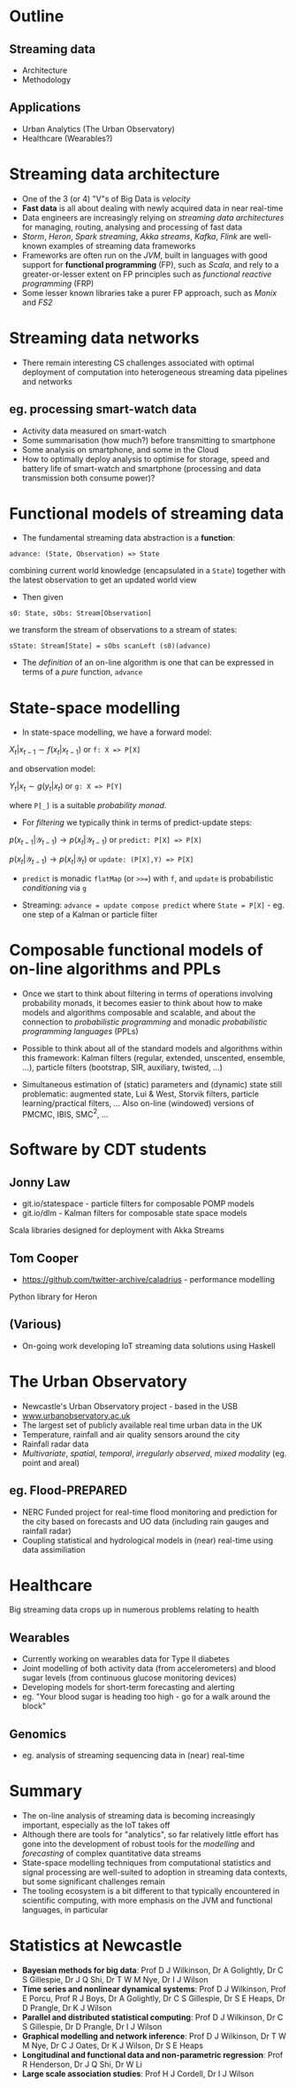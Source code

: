 # Outline

## Streaming data
* Architecture
* Methodology

## Applications
* Urban Analytics (The Urban Observatory)
* Healthcare (Wearables?)

# Streaming data architecture

* One of the 3 (or 4) "V"s of Big Data is *velocity*
* **Fast data** is all about dealing with newly acquired data in near real-time
* Data engineers are increasingly relying on *streaming data architectures* for managing, routing, analysing and processing of fast data
* *Storm*, *Heron*, *Spark streaming*, *Akka streams*, *Kafka*, *Flink* are well-known examples of streaming data frameworks
* Frameworks are often run on the *JVM*, built in languages with good support for **functional programming** (FP), such as *Scala*, and rely to a greater-or-lesser extent on FP principles such as *functional reactive programming* (FRP)
* Some lesser known libraries take a purer FP approach, such as *Monix* and *FS2*

# Streaming data networks

* There remain interesting CS challenges associated with optimal deployment of computation into heterogeneous streaming data pipelines and networks

## eg. processing smart-watch data
* Activity data measured on smart-watch
* Some summarisation (how much?) before transmitting to smartphone
* Some analysis on smartphone, and some in the Cloud
* How to optimally deploy analysis to optimise for storage, speed and battery life of smart-watch and smartphone (processing and data transmission both consume power)?

# Functional models of streaming data

* The fundamental streaming data abstraction is a **function**:
```
advance: (State, Observation) => State
```
combining current world knowledge (encapsulated in a `State`) together with the latest observation to get an updated world view
* Then given
```
s0: State, sObs: Stream[Observation]
```
we transform the stream of observations to a stream of states:
```
sState: Stream[State] = sObs scanLeft (s0)(advance)
```
* The *definition* of an on-line algorithm is one that can be expressed in terms of a *pure* function, `advance`


# State-space modelling

* In state-space modelling, we have a forward model:

$X_t | x_{t-1} \sim f(x_t|x_{t-1})$ or `f: X => P[X]`

and observation model:

$Y_t|x_t \sim g(y_t|x_t)$ or `g: X => P[Y]`

where `P[_]` is a suitable *probability monad*.

* For *filtering* we typically think in terms of predict-update steps:

$p(x_{t-1}|\mathcal{Y}_{t-1}) \rightarrow p(x_t|\mathcal{Y}_{t-1})$ or `predict: P[X] => P[X]`

$p(x_t|\mathcal{Y}_{t-1}) \rightarrow p(x_t|\mathcal{Y}_t)$ or `update: (P[X],Y) => P[X]`

* `predict` is monadic `flatMap` (or `>>=`) with `f`, and `update` is probabilistic *conditioning* via `g`

* Streaming: `advance = update compose predict` where `State = P[X]` - eg. one step of a Kalman or particle filter

# Composable functional models of on-line algorithms and PPLs

* Once we start to think about filtering in terms of operations involving probability monads, it becomes easier to think about how to make models and algorithms composable and scalable, and about the connection to *probabilistic programming* and monadic *probabilistic programming languages* (PPLs)

* Possible to think about all of the standard models and algorithms within this framework: Kalman filters (regular, extended, unscented, ensemble, ...), particle filters (bootstrap, SIR, auxiliary, twisted, ...)

* Simultaneous estimation of (static) parameters and (dynamic) state still problematic: augmented state, Lui & West, Storvik filters, particle learning/practical filters, ... Also on-line (windowed) versions of PMCMC, IBIS, SMC${}^2$, ...

# Software by CDT students

## Jonny Law

* git.io/statespace - particle filters for composable POMP models
* git.io/dlm - Kalman filters for composable state space models

Scala libraries designed for deployment with Akka Streams

## Tom Cooper

* https://github.com/twitter-archive/caladrius - performance modelling

Python library for Heron

## (Various)

* On-going work developing IoT streaming data solutions using Haskell

# The Urban Observatory

* Newcastle's Urban Observatory project - based in the USB
* www.urbanobservatory.ac.uk
* The largest set of publicly available real time urban data in the UK
* Temperature, rainfall and air quality sensors around the city
* Rainfall radar data
* *Multivariate*, *spatial*, *temporal*, *irregularly observed*, *mixed modality* (eg. point and areal)

## eg. Flood-PREPARED
* NERC Funded project for real-time flood monitoring and prediction for the city based on forecasts and UO data (including rain gauges and rainfall radar)
* Coupling statistical and hydrological models in (near) real-time using data assimiliation

# Healthcare

Big streaming data crops up in numerous problems relating to health

## Wearables
* Currently working on wearables data for Type II diabetes
* Joint modelling of both activity data (from accelerometers) and blood sugar levels (from continuous glucose monitoring devices)
* Developing models for short-term forecasting and alerting
* eg. "Your blood sugar is heading too high - go for a walk around the block"

## Genomics

* eg. analysis of streaming sequencing data in (near) real-time


# Summary

* The on-line analysis of streaming data is becoming increasingly important, especially as the IoT takes off
* Although there are tools for "analytics", so far relatively little effort has gone into the development of robust tools for the *modelling* and *forecasting* of complex quantitative data streams
* State-space modelling techniques from computational statistics and signal processing are well-suited to adoption in streaming data contexts, but some significant challenges remain
* The tooling ecosystem is a bit different to that typically encountered in scientific computing, with more emphasis on the JVM and functional languages, in particular

# Statistics at Newcastle

* **Bayesian methods for big data**: Prof D J Wilkinson, Dr A Golightly, Dr C S Gillespie, Dr J Q Shi, Dr T W M Nye, Dr I J Wilson
* **Time series and nonlinear dynamical systems**: Prof D J Wilkinson, Prof E Porcu, Prof R J Boys, Dr A Golightly, Dr C S Gillespie, Dr S E Heaps, Dr D Prangle, Dr K J Wilson
* **Parallel and distributed statistical computing**: Prof D J Wilkinson, Dr C S Gillespie, Dr D Prangle, Dr I J Wilson
* **Graphical modelling and network inference**: Prof D J Wilkinson, Dr T W M Nye, Dr C J Oates, Dr K J Wilson, Dr S E Heaps
* **Longitudinal and functional data and non-parametric regression**: Prof R Henderson, Dr J Q Shi, Dr W Li
* **Large scale association studies**: Prof H J Cordell, Dr I J Wilson
